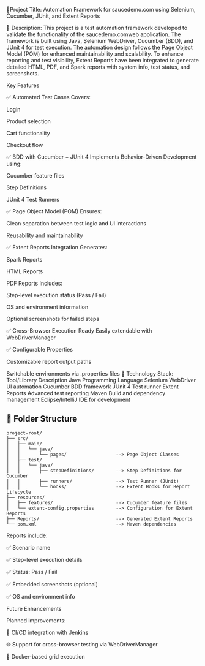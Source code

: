 🔹Project Title:
Automation Framework for saucedemo.com using Selenium, Cucumber, JUnit, and Extent Reports

🔹 Description:
This project is a test automation framework developed to validate the functionality of the saucedemo.comweb application. The framework is built using Java, Selenium WebDriver, Cucumber (BDD), and JUnit 4 for test execution.
The automation design follows the Page Object Model (POM) for enhanced maintainability and scalability.
To enhance reporting and test visibility, Extent Reports have been integrated to generate detailed HTML, PDF, and Spark reports with system info, test status, and screenshots.

Key Features

✅ Automated Test Cases
Covers:

Login

Product selection

Cart functionality

Checkout flow

✅ BDD with Cucumber + JUnit 4
Implements Behavior-Driven Development using:

Cucumber feature files

Step Definitions

JUnit 4 Test Runners

✅ Page Object Model (POM)
Ensures:

Clean separation between test logic and UI interactions

Reusability and maintainability

✅ Extent Reports Integration
Generates:

Spark Reports

HTML Reports

PDF Reports
Includes:

Step-level execution status (Pass / Fail)

OS and environment information

Optional screenshots for failed steps

✅ Cross-Browser Execution Ready
Easily extendable with WebDriverManager

✅ Configurable Properties

Customizable report output paths

Switchable environments via .properties files
🔹 Technology Stack:
Tool/Library	Description
Java	Programming Language
Selenium WebDriver	UI automation
Cucumber	BDD framework
JUnit 4	Test runner
Extent Reports	Advanced test reporting
Maven	Build and dependency management
Eclipse/IntelliJ	IDE for development

## 📁 Folder Structure

```
project-root/
├── src/
│   ├── main/
│   │   └── java/
│   │       └── pages/                  --> Page Object Classes
│   ├── test/
│   │   └── java/
│   │       ├── stepDefinitions/        --> Step Definitions for Cucumber
│   │       ├── runners/                --> Test Runner (JUnit)
│   │       └── hooks/                  --> Extent Hooks for Report Lifecycle
├── resources/
│   ├── features/                       --> Cucumber feature files
│   └── extent-config.properties        --> Configuration for Extent Reports
├── Reports/                            --> Generated Extent Reports
└── pom.xml                             --> Maven dependencies
```


Reports include:

✅ Scenario name

✅ Step-level execution details

✅ Status: Pass / Fail

✅ Embedded screenshots (optional)

✅ OS and environment info

Future Enhancements

Planned improvements:

🚀 CI/CD integration with Jenkins

🌐 Support for cross-browser testing via WebDriverManager

🐳 Docker-based grid execution
